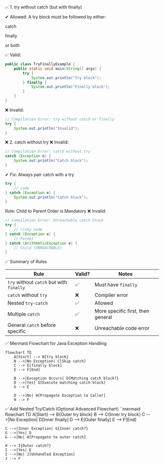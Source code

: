 ✅ 1. try without catch (but with finally)

✔ Allowed: A try block must be followed by either:

catch

finally

or both

✅ Valid:
```java
public class TryFinallyExample {
    public static void main(String[] args) {
        try {
            System.out.println("Try block");
        } finally {
            System.out.println("Finally block");
        }
    }
}
```
❌ Invalid:
```java
// Compilation Error: try without catch or finally
try {
    System.out.println("Invalid");
}
```

❌ 2. catch without try
❌ Invalid:
```java
// Compilation Error: catch without try
catch (Exception e) {
    System.out.println("Catch block");
}
```

✔ Fix: Always pair catch with a try
```java
try {
    // code
} catch (Exception e) {
    System.out.println("Catch block");
}
```
Rule: Child to Parent Order is Mandatory
❌ Invalid:
```java
// Compilation Error: Unreachable catch block
try {
    // risky code
} catch (Exception e) {
    // Parent
} catch (ArithmeticException e) {
    // Child (UNREACHABLE)
}
```


✅ Summary of Rules

| Rule                                     | Valid? | Notes                             |
| ---------------------------------------- | ------ | --------------------------------- |
| `try` without `catch` but with `finally` | ✅      | Must have `finally`               |
| `catch` without `try`                    | ❌      | Compiler error                    |
| Nested `try-catch`                       | ✅      | Allowed                           |
| Multiple `catch`                         | ✅      | More specific first, then general |
| General `catch` before specific          | ❌      | Unreachable code error            |




✅ Mermaid Flowchart for Java Exception Handling
```mermaid
flowchart TD
    A[Start] --> B{try block}
    B -->|No Exception| C[Skip catch]
    C --> E[finally block]
    E --> F[End]

    B -->|Exception Occurs| D{Matching catch block?}
    D -->|Yes| G[Execute matching catch block]
    G --> E

    D -->|No| H[Propagate Exception to Caller]
    H --> F
```

✅ Add Nested Try/Catch (Optional Advanced Flowchart)
``mermaid
flowchart TD
    A[Start] --> B{Outer try block}
    B --> C{Inner try block}
    C -->|No Exception| D[Inner finally]
    D --> E[Outer finally]
    E --> F[End]

    C -->|Inner Exception| G{Inner catch?}
    G -->|Yes| D
    G -->|No| H[Propagate to outer catch]

    H --> I{Outer catch?}
    I -->|Yes| E
    I -->|No| J[Unhandled Exception]
    J --> F
```



